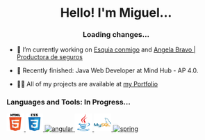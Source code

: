 <h1 align="center">Hello! I'm Miguel...</h1>
<h3 align="center">Loading changes...</h3>

- 🔭 I’m currently working on [Esquia conmigo](https://esquiaconmigo.ar) and [Angela Bravo | Productora de seguros](https://mfrugoni.github.io/a-bravo-maquetado/index.html)

- 🌱 Recently finished: Java Web Developer at Mind Hub - AP 4.0.

<!--- 🤝 I’m looking for help with **Deploy on Render...**-->

- 👨‍💻 All of my projects are available at [my Portfolio](https://portfoliommf.web.app)


<h3 align="left">Languages and Tools: In Progress...</h3>
<p> 
  <a href="https://www.w3.org/html/" target="_blank" rel="noreferrer"> <img src="https://raw.githubusercontent.com/devicons/devicon/master/icons/html5/html5-original-wordmark.svg" alt="html5" width="40" height="40"/> </a><a href="https://www.w3schools.com/css/" target="_blank" rel="noreferrer"> <img src="https://raw.githubusercontent.com/devicons/devicon/master/icons/css3/css3-original-wordmark.svg" alt="css3" width="40" height="40"/> </a><a href="https://angular.io" target="_blank" rel="noreferrer"> <img src="https://angular.io/assets/images/logos/angular/angular.svg" alt="angular" width="40" height="40"/> </a><a href="https://www.java.com" target="_blank" rel="noreferrer"> <img src="https://raw.githubusercontent.com/devicons/devicon/master/icons/java/java-original.svg" alt="java" width="40" height="40"/> </a><a href="https://www.mysql.com/" target="_blank" rel="noreferrer"> <img src="https://raw.githubusercontent.com/devicons/devicon/master/icons/mysql/mysql-original-wordmark.svg" alt="mysql" width="40" height="40"/> </a><a href="https://spring.io/" target="_blank" rel="noreferrer"> <img src="https://www.vectorlogo.zone/logos/springio/springio-icon.svg" alt="spring" width="40" height="40"/> </a>
</p>
